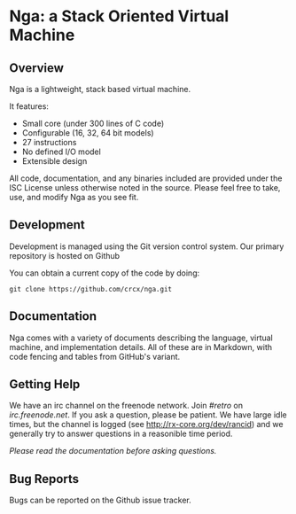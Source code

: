 # Nga: a Stack Oriented Virtual Machine

## Overview

Nga is a lightweight, stack based virtual machine.

It features:

* Small core (under 300 lines of C code)
* Configurable (16, 32, 64 bit models)
* 27 instructions
* No defined I/O model
* Extensible design

All code, documentation, and any binaries included are provided
under the ISC License unless otherwise noted in the source. Please
feel free to take, use, and modify Nga as you see fit.

## Development

Development is managed using the Git version control system. Our
primary repository is hosted on Github

You can obtain a current copy of the code by doing:

    git clone https://github.com/crcx/nga.git

## Documentation

Nga comes with a variety of documents describing the language,
virtual machine, and implementation details. All of these are in
Markdown, with code fencing and tables from GitHub's variant.

## Getting Help

We have an irc channel on the freenode network. Join *#retro* on
*irc.freenode.net*. If you ask a question, please be patient. We
have large idle times, but the channel is logged (see
http://rx-core.org/dev/rancid) and we generally try to answer
questions in a reasonible time period.

*Please read the documentation before asking questions.*

## Bug Reports

Bugs can be reported on the Github issue tracker.

